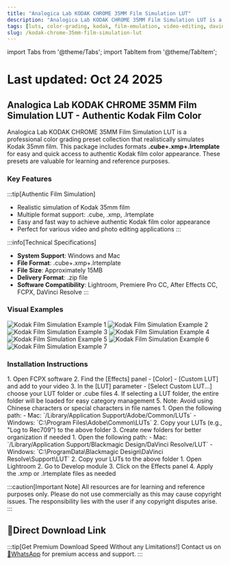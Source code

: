 ```yaml
---
title: "Analogica Lab KODAK CHROME 35MM Film Simulation LUT"
description: "Analogica Lab KODAK CHROME 35MM Film Simulation LUT is a professional color grading preset collection that realistically simulates Kodak 35mm film, perfect for achieving authentic Kodak film color appearance."
tags: [luts, color-grading, kodak, film-emulation, video-editing, davinci-resolve, premiere-pro, after-effects, lightroom]
slug: /kodak-chrome-35mm-film-simulation-lut
---
```


import Tabs from '@theme/Tabs';
import TabItem from '@theme/TabItem';

# Last updated: Oct 24 2025

## Analogica Lab KODAK CHROME 35MM Film Simulation LUT - Authentic Kodak Film Color

Analogica Lab KODAK CHROME 35MM Film Simulation LUT is a professional color grading preset collection that realistically simulates Kodak 35mm film. This package includes formats **.cube+.xmp+.lrtemplate** for easy and quick access to authentic Kodak film color appearance. These presets are valuable for learning and reference purposes.

### Key Features

:::tip[Authentic Film Simulation]
- Realistic simulation of Kodak 35mm film
- Multiple format support: .cube, .xmp, .lrtemplate
- Easy and fast way to achieve authentic Kodak film color appearance
- Perfect for various video and photo editing applications
:::

:::info[Technical Specifications]
- **System Support**: Windows and Mac
- **File Format**: .cube+.xmp+.lrtemplate
- **File Size**: Approximately 15MB
- **Delivery Format**: .zip file
- **Software Compatibility**: Lightroom, Premiere Pro CC, After Effects CC, FCPX, DaVinci Resolve
:::

### Visual Examples

![Kodak Film Simulation Example 1](https://www.vfx123.com/wp-content/uploads/2025/06/1750670171-5ab8eae9e541067.webp)
![Kodak Film Simulation Example 2](https://www.vfx123.com/wp-content/uploads/2025/06/1750670181-fc061865e7a09a.webp)
![Kodak Film Simulation Example 3](https://www.vfx123.com/wp-content/uploads/2025/06/1750670190-22d5cff152279b7.webp)
![Kodak Film Simulation Example 4](https://www.vfx123.com/wp-content/uploads/2025/06/1750670199-ad1d9cc70ed3b95.webp)
![Kodak Film Simulation Example 5](https://www.vfx123.com/wp-content/uploads/2025/06/1750670208-833e6e8e353bda3.webp)
![Kodak Film Simulation Example 6](https://www.vfx123.com/wp-content/uploads/2025/06/1750670215-5565e147be395b4.webp)
![Kodak Film Simulation Example 7](https://www.vfx123.com/wp-content/uploads/2025/06/1750670223-c4e68d62f9fe718.webp)

### Installation Instructions

<Tabs>
<TabItem value="fcpx" label="Final Cut Pro X">
  1. Open FCPX software
  2. Find the [Effects] panel - [Color] - [Custom LUT] and add to your video
  3. In the [LUT] parameter - [Select Custom LUT...] choose your LUT folder or .cube files
  4. If selecting a LUT folder, the entire folder will be loaded for easy category management
 5. Note: Avoid using Chinese characters or special characters in file names
</TabItem>

<TabItem value="premiere" label="Premiere Pro">
  1. Open the following path:
     - Mac: `/Library/Application Support/Adobe/Common/LUTs`
     - Windows: `C:\Program Files\Adobe\Common\LUTs`
  2. Copy your LUTs (e.g., "Log to Rec709") to the above folder
  3. Create new folders for better organization if needed
</TabItem>

<TabItem value="davinci" label="DaVinci Resolve">
  1. Open the following path:
     - Mac: `/Library/Application Support/Blackmagic Design/DaVinci Resolve/LUT`
     - Windows: `C:\ProgramData\Blackmagic Design\DaVinci Resolve\Support\LUT`
  2. Copy your LUTs to the above folder
</TabItem>

<TabItem value="lightroom" label="Lightroom">
  1. Open Lightroom
  2. Go to Develop module
 3. Click on the Effects panel
  4. Apply the .xmp or .lrtemplate files as needed
</TabItem>
</Tabs>

:::caution[Important Note]
All resources are for learning and reference purposes only. Please do not use commercially as this may cause copyright issues. The responsibility lies with the user if any copyright disputes arise.
:::

## 🚀Direct Download Link

:::tip[Get Premium Download Speed Without any Limitations!]
Contact us on [💬WhatsApp](https://wa.me/+8613237610083) for premium  access and support.
:::

